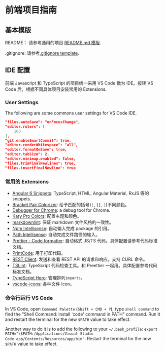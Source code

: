 # 前端项目指南

## 基本模版

README： 请参考通用的项目 [README.md 模版](../sample-project-readme.md).

.gitignore: 请参考[.gitignore template](./sample_dot_ignore).

## IDE 配置

前端 Javascript 和 TypeScript 的项目统一采用 VS Code 做为 IDE。按转 VS Code 后，根据不同具体项目安装常用的 Extensions.

### User Settings

The following are some commons user settings for VS Code IDE.

```json
"files.autoSave": "onFocusChange",
"editor.rulers": [
    100
],
"git.enableSmartCommit": true,
"editor.renderWhitespace": "all",
"editor.formatOnSave": true,
"editor.tabSize": 2,
"editor.minimap.enabled": false,
"files.trimFinalNewlines": true,
"files.insertFinalNewline": true
```

### 常用的 Extensions

- [Angular 6 Snippets](https://marketplace.visualstudio.com/items?itemName=Mikael.Angular-BeastCode): TypeScript, HTML, Angular Material, RxJS 等的 snippets.
- [Bracket Pair Colorizer](https://marketplace.visualstudio.com/items?itemName=CoenraadS.bracket-pair-colorizer): 给予匹配的括号`()`, `{}`, `[]`不同颜色。
- [Debugger for Chrome](https://marketplace.visualstudio.com/items?itemName=msjsdiag.debugger-for-chrome): a debug tool for Chrome.
- [Kary Pro Colors](https://marketplace.visualstudio.com/items?itemName=karyfoundation.theme-karyfoundation-themes): 配置主题和颜色。
- [markdownlint](https://marketplace.visualstudio.com/items?itemName=DavidAnson.vscode-markdownlint): 保证 markdown 文件风格的一致性。
- [Npm Intellisense](https://marketplace.visualstudio.com/items?itemName=christian-kohler.npm-intellisense): 自动输入完成 package 的引用。
- [Path Intellisense](https://marketplace.visualstudio.com/items?itemName=christian-kohler.path-intellisense): 自动完成文件路径的输入。
- [Prettier - Code formatter](https://marketplace.visualstudio.com/items?itemName=esbenp.prettier-vscode): 自动格式 JS/TS 代码。具体配置请参考代码标准文档。
- [PrintCode](https://marketplace.visualstudio.com/items?itemName=nobuhito.printcode): 用于打印代码。
- [REST Client](https://marketplace.visualstudio.com/items?itemName=humao.rest-client): 发送和查看 REST API 的请求和响应。支持 CURL 命令。
- [TSLint](https://marketplace.visualstudio.com/items?itemName=eg2.tslint): TypeScript 代码检查工具。和 Preettier 一起用。具体配置参考代码标准文档。
- [TypeScript Hero](https://marketplace.visualstudio.com/items?itemName=rbbit.typescript-hero): 管理排列`imports`。
- [vscode-icons](https://marketplace.visualstudio.com/items?itemName=robertohuertasm.vscode-icons): 各种文件 Icon。

### 命令行运行 VS Code

In VS Code, open `Command Palette` (`Shift + CMD + P`), type `shell command` to find the "Shell Command: Install 'code' command in PATH" command. Run it and restart the terminal for the new `$PATH` value to take effect.

Another way to do it is to add the following to your `~/.bash_profile`: `export PATH="\$PATH:/Applications/Visual Studio Code.app/Contents/Resources/app/bin"`. Restart the terminal for the new `$PATH` value to take effect.
